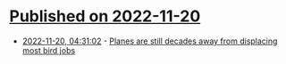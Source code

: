 # [Published on 2022-11-20](index.md)

* [2022-11-20, 04:31:02](https://news.ycombinator.com/item?id=33678263) - [Planes are still decades away from displacing most bird jobs](https://guzey.com/ai/planes-vs-birds/)
